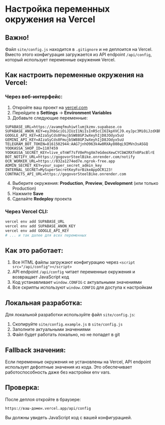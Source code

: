 # Настройка переменных окружения на Vercel

## Важно!
Файл `site/config.js` находится в `.gitignore` и не деплоится на Vercel. Вместо этого конфигурация загружается из API endpoint `/api/config`, который использует переменные окружения Vercel.

## Как настроить переменные окружения на Vercel:

### Через веб-интерфейс:

1. Откройте ваш проект на [vercel.com](https://vercel.com)
2. Перейдите в **Settings** → **Environment Variables**
3. Добавьте следующие переменные:

```
SUPABASE_URL=https://avamqfmuhiwtlumjkzmv.supabase.co
SUPABASE_ANON_KEY=eyJhbGciOiJIUzI1NiIsInR5cCI6IkpXVCJ9.eyJpc3MiOiJzdXBhYmFzZSIsInJlZiI6ImF2YW1xZm11aGl3dGx1bWprem12Iiwicm9sZSI6ImFub24iLCJpYXQiOjE3NTY2NjMyODcsImV4cCI6MjA3MjIzOTI4N30.EwEPM0pObAd3v_NXI89DLcgKVYrUiOn7iHuCXXaqU4I
GOOGLE_API_KEY=AIzaSyCds0FmujbSW88GPJwXeyhIjD8JOdyx5uU
GEMINI_API_KEY=AIzaSyCds0FmujbSW88GPJwXeyhIjD8JOdyx5uU
TELEGRAM_BOT_TOKEN=8161502944:AAG7jnhO963k4w0RXAy808qL9IMVn3sASGQ
YOOKASSA_SHOP_ID=1107459
YOOKASSA_SECRET_KEY=live_oTnWf7sfV0ePngXm7eGdeoXewCYCbW2RXfn0PacBlrE
BOT_NOTIFY_URL=https://gogovorSteelBike.onrender.com/notify
OCR_WORKER_URL=https://832a1274ed7e.ngrok-free.app
ADMIN_SECRET_KEY=your_super_secret_admin_key
INTERNAL_SECRET=MySuperSecretKeyForBikeAppOCR123!
CONTRACTS_API_URL=https://gogovorSteelBike.onrender.com
```

4. Выберите окружения: **Production**, **Preview**, **Development** (или только Production)
5. Нажмите **Save**
6. Сделайте **Redeploy** проекта

### Через Vercel CLI:

```bash
vercel env add SUPABASE_URL
vercel env add SUPABASE_ANON_KEY
vercel env add GOOGLE_API_KEY
# ... и так далее для всех переменных
```

## Как это работает:

1. Все HTML файлы загружают конфигурацию через `<script src="/api/config"></script>`
2. API endpoint `/api/config` читает переменные окружения и возвращает JavaScript код
3. Код устанавливает `window.CONFIG` с актуальными значениями
4. Все скрипты используют `window.CONFIG` для доступа к настройкам

## Локальная разработка:

Для локальной разработки используйте файл `site/config.js`:
1. Скопируйте `site/config.example.js` в `site/config.js`
2. Заполните актуальными значениями
3. Файл будет работать локально, но не попадет в git

## Fallback значения:

Если переменные окружения не установлены на Vercel, API endpoint использует дефолтные значения из кода. Это обеспечивает работоспособность даже без настройки env vars.

## Проверка:

После деплоя откройте в браузере:
```
https://ваш-домен.vercel.app/api/config
```

Вы должны увидеть JavaScript код с вашей конфигурацией.
